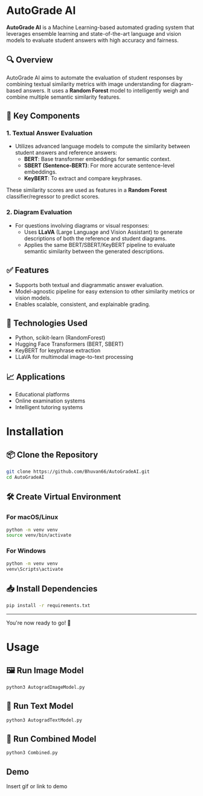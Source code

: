 # AutoGrade AI

**AutoGrade AI** is a Machine Learning-based automated grading system that leverages ensemble learning and state-of-the-art language and vision models to evaluate student answers with high accuracy and fairness.

## 🔍 Overview

AutoGrade AI aims to automate the evaluation of student responses by combining textual similarity metrics with image understanding for diagram-based answers. It uses a **Random Forest** model to intelligently weigh and combine multiple semantic similarity features.

## 🧠 Key Components

### 1. **Textual Answer Evaluation**
- Utilizes advanced language models to compute the similarity between student answers and reference answers:
  - **BERT**: Base transformer embeddings for semantic context.
  - **SBERT (Sentence-BERT)**: For more accurate sentence-level embeddings.
  - **KeyBERT**: To extract and compare keyphrases.

These similarity scores are used as features in a **Random Forest** classifier/regressor to predict scores.

### 2. **Diagram Evaluation**
- For questions involving diagrams or visual responses:
  - Uses **LLaVA** (Large Language and Vision Assistant) to generate descriptions of both the reference and student diagrams.
  - Applies the same BERT/SBERT/KeyBERT pipeline to evaluate semantic similarity between the generated descriptions.

## ✅ Features
- Supports both textual and diagrammatic answer evaluation.
- Model-agnostic pipeline for easy extension to other similarity metrics or vision models.
- Enables scalable, consistent, and explainable grading.

## 🚀 Technologies Used
- Python, scikit-learn (RandomForest)
- Hugging Face Transformers (BERT, SBERT)
- KeyBERT for keyphrase extraction
- LLaVA for multimodal image-to-text processing

## 📈 Applications
- Educational platforms
- Online examination systems
- Intelligent tutoring systems
# Installation

## 📦 Clone the Repository

```bash
git clone https://github.com/Bhuvan66/AutoGradeAI.git
cd AutoGradeAI
```

## 🛠️ Create Virtual Environment

### For macOS/Linux

```bash
python -m venv venv
source venv/bin/activate
```

### For Windows

```bash
python -m venv venv
venv\Scripts\activate
```

## 📥 Install Dependencies

```bash
pip install -r requirements.txt
```

---

You're now ready to go! 🚀
# Usage

## 🖼️ Run Image Model

```bash
python3 AutogradImageModel.py
```

## 📝 Run Text Model

```bash
python3 AutogradTextModel.py
```

## 🔀 Run Combined Model

```bash
python3 Combined.py
```

## Demo

Insert gif or link to demo

